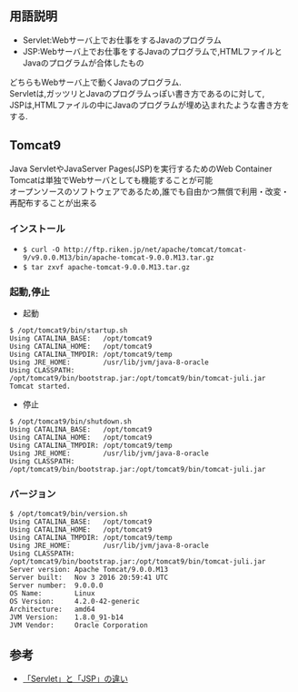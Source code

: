 ## 用語説明

* Servlet:Webサーバ上でお仕事をするJavaのプログラム
* JSP:Webサーバ上でお仕事をするJavaのプログラムで,HTMLファイルとJavaのプログラムが合体したもの

どちらもWebサーバ上で動くJavaのプログラム.  
Servletは,ガッツリとJavaのプログラムっぽい書き方であるのに対して,  
JSPは,HTMLファイルの中にJavaのプログラムが埋め込まれたような書き方をする.  

## Tomcat9
Java ServletやJavaServer Pages(JSP)を実行するためのWeb Container  
Tomcatは単独でWebサーバとしても機能することが可能  
オープンソースのソフトウェアであるため,誰でも自由かつ無償で利用・改変・再配布することが出来る

### インストール

* ```$ curl -O http://ftp.riken.jp/net/apache/tomcat/tomcat-9/v9.0.0.M13/bin/apache-tomcat-9.0.0.M13.tar.gz```
* ```$ tar zxvf apache-tomcat-9.0.0.M13.tar.gz ```

### 起動,停止

* 起動  

```
$ /opt/tomcat9/bin/startup.sh 
Using CATALINA_BASE:   /opt/tomcat9
Using CATALINA_HOME:   /opt/tomcat9
Using CATALINA_TMPDIR: /opt/tomcat9/temp
Using JRE_HOME:        /usr/lib/jvm/java-8-oracle
Using CLASSPATH:       /opt/tomcat9/bin/bootstrap.jar:/opt/tomcat9/bin/tomcat-juli.jar
Tomcat started.

```
* 停止  

```
$ /opt/tomcat9/bin/shutdown.sh 
Using CATALINA_BASE:   /opt/tomcat9
Using CATALINA_HOME:   /opt/tomcat9
Using CATALINA_TMPDIR: /opt/tomcat9/temp
Using JRE_HOME:        /usr/lib/jvm/java-8-oracle
Using CLASSPATH:       /opt/tomcat9/bin/bootstrap.jar:/opt/tomcat9/bin/tomcat-juli.jar
```

### バージョン

```
$ /opt/tomcat9/bin/version.sh 
Using CATALINA_BASE:   /opt/tomcat9
Using CATALINA_HOME:   /opt/tomcat9
Using CATALINA_TMPDIR: /opt/tomcat9/temp
Using JRE_HOME:        /usr/lib/jvm/java-8-oracle
Using CLASSPATH:       /opt/tomcat9/bin/bootstrap.jar:/opt/tomcat9/bin/tomcat-juli.jar
Server version: Apache Tomcat/9.0.0.M13
Server built:   Nov 3 2016 20:59:41 UTC
Server number:  9.0.0.0
OS Name:        Linux
OS Version:     4.2.0-42-generic
Architecture:   amd64
JVM Version:    1.8.0_91-b14
JVM Vendor:     Oracle Corporation

```


## 参考
* [「Servlet」と「JSP」の違い](http://wa3.i-3-i.info/diff185java.html)